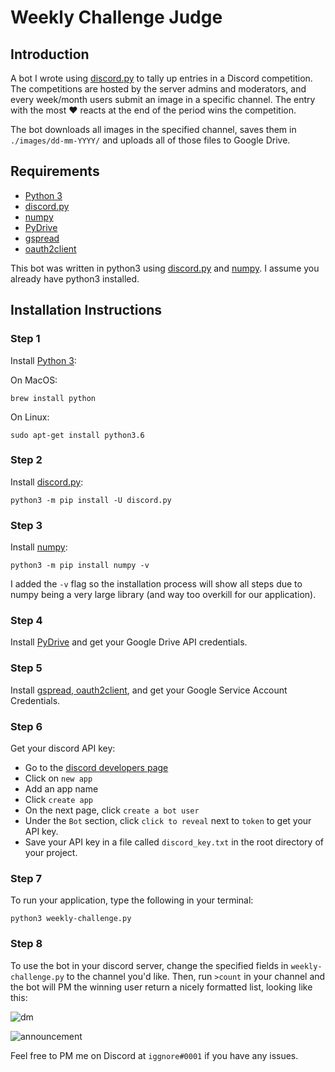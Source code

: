 # Weekly Challenge Judge

## Introduction
A bot I wrote using [discord.py](https://github.com/Rapptz/discord.py) to tally up entries in a Discord competition. The competitions are hosted by the server admins and moderators, and every week/month users submit an image in a specific channel. The entry with the most ❤ reacts at the end of the period wins the competition.

The bot downloads all images in the specified channel, saves them in `./images/dd-mm-YYYY/` and uploads all of those files to Google Drive. 

## Requirements

- [Python 3](https://www.python.org/download/releases/3.0/)
- [discord.py](https://github.com/Rapptz/discord.py)
- [numpy](http://www.numpy.org)
- [PyDrive](http://pythonhosted.org/PyDrive/quickstart.html)
- [gspread](https://github.com/burnash/gspread)
- [oauth2client](https://github.com/google/oauth2client)

This bot was written in python3 using [discord.py](https://github.com/Rapptz/discord.py) and [numpy](http://www.numpy.org). I assume you already have python3 installed.

## Installation Instructions
### Step 1
Install [Python 3](https://www.python.org/download/releases/3.0/):

On MacOS:
```
brew install python
```

On Linux:
```
sudo apt-get install python3.6
```

### Step 2
Install [discord.py](https://github.com/Rapptz/discord.py):


```
python3 -m pip install -U discord.py
```

### Step 3
Install [numpy](http://www.numpy.org):

```
python3 -m pip install numpy -v
```
I added the `-v` flag so the installation process will show all steps due to numpy being a very large library (and way too overkill for our application).

### Step 4
Install [PyDrive](http://pythonhosted.org/PyDrive/quickstart.html) and get your Google Drive API credentials.


### Step 5
Install [gspread, oauth2client](https://www.twilio.com/blog/2017/02/an-easy-way-to-read-and-write-to-a-google-spreadsheet-in-python.html?utm_source=youtube&utm_medium=video&utm_campaign=youtube_python_google_sheets), and get your Google Service Account Credentials.

### Step 6
Get your discord API key:

- Go to the [discord developers page](https://discordapp.com/developers/applications/me)
- Click on `new app`
- Add an app name
- Click `create app`
- On the next page, click `create a bot user`
- Under the `Bot` section, click `click to reveal` next to `token` to get your API key. 
- Save your API key in a file called `discord_key.txt` in the root directory of your project.

### Step 7
To run your application, type the following in your terminal:
```
python3 weekly-challenge.py
```

### Step 8
To use the bot in your discord server, change the specified fields in `weekly-challenge.py` to the channel you'd like.
Then, run `>count` in your channel and the bot will PM the winning user return a nicely formatted list, looking like this:

![dm](https://i.imgur.com/gI0Us1K.png)

![announcement](https://i.imgur.com/xJG95uA.png)

Feel free to PM me on Discord at `iggnore#0001` if you have any issues.
